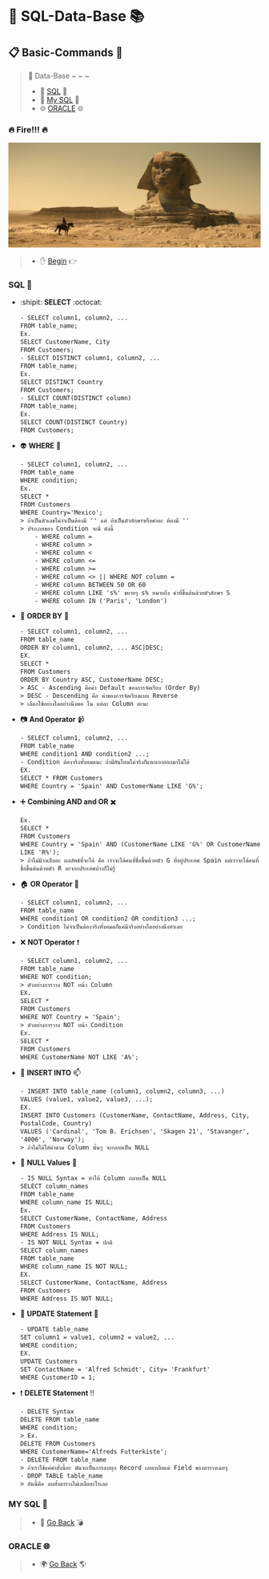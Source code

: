 # :scroll: SQL-Data-Base :books:
## :clipboard: Basic-Commands :pushpin:

> :link: Data-Base ~ ~ ~
> * :scroll: [SQL](#sql-scroll) :scroll:
> * :page_with_curl: [My SQL](#my-sql-page_with_curl) :page_with_curl:
> * :globe_with_meridians: [ORACLE](#oracle-globe_with_meridians) :globe_with_meridians:

### :fire: Fire!!! :fire:
![This is picture.](/Images/Inspiration_n_love/Napoleon.jpg "Go Go Go")

> * :hand: [Begin](#scroll-sql-data-base-books) :point_right:

### SQL :scroll:
* :shipit: **SELECT** :octocat:
    ```
    - SELECT column1, column2, ... 
    FROM table_name;
    Ex. 
    SELECT CustomerName, City 
    FROM Customers;
    - SELECT DISTINCT column1, column2, ... 
    FROM table_name;
    Ex. 
    SELECT DISTINCT Country 
    FROM Customers;
    - SELECT COUNT(DISTINCT column) 
    FROM table_name;
    Ex. 
    SELECT COUNT(DISTINCT Country) 
    FROM Customers;
    ```
* :alien: **WHERE** :milky_way:
    ```
    - SELECT column1, column2, ... 
    FROM table_name 
    WHERE condition;
    Ex. 
    SELECT * 
    FROM Customers 
    WHERE Country='Mexico';
    > ถ้าเป็นตัวเลขไม่จำเป็นต้องมี '' แต่ ถ้าเป็นตัวอักษรหรือคำอะ ต้องมี ''
    > ประเภทของ Condition จะมี ดังนี้
        - WHERE column = 
        - WHERE column >
        - WHERE column <
        - WHERE column <=
        - WHERE column >=
        - WHERE column <> || WHERE NOT column = 
        - WHERE column BETWEEN 50 OR 60
        - WHERE column LIKE 's%' ขยายๆ s% หมายถึง คำที่ขึ้นต้นด้วยตัวอักษร S
        - WHERE column IN ('Paris', 'London') 
    ```
* :page_with_curl: **ORDER BY** :scroll:
    ```
    - SELECT column1, column2, ... 
    FROM table_name 
    ORDER BY column1, column2, ... ASC|DESC;
    EX. 
    SELECT * 
    FROM Customers 
    ORDER BY Country ASC, CustomerName DESC;
    > ASC - Ascending คือค่า Default ของการจัดเรียง (Order By)
    > DESC - Descending คือ ค่าของการจัดเรียงแบบ Reverse
    > เลือกใช้อย่างใดอย่างนึงพอ ใน แต่ละ Column อะนะ
    ```
* :camera: **And Operator** :video_camera:
    ```
    - SELECT column1, column2, ... 
    FROM table_name 
    WHERE condition1 AND condition2 ...;
    - Condition ต้องจริงทั้งหมดนะ ถ้ามีอันไหนไม่จริงก็แตกเอาออกมาไม่ได้
    EX. 
    SELECT * FROM Customers
    WHERE Country = 'Spain' AND CustomerName LIKE 'G%';
    ```
* :heavy_plus_sign: **Combining AND and OR** :heavy_multiplication_x:
    ```
    Ex. 
    SELECT * 
    FROM Customers
    WHERE Country = 'Spain' AND (CustomerName LIKE 'G%' OR CustomerName LIKE 'R%');
    > ถ้าไม่มีวงเล็บอะ ผลลัพธ์ที่จะได้ คือ เราจะได้คนที่ชื่อขึ้นด้วยตัว G ที่อยู่ประเทศ Spain แต่เราจะได้คนที่ชื่อขึ้นต้นด้วยตัว R อะจากประเทศบ้างก็ไม่รู้
    ```
* :house: **OR Operator** :house_with_garden:
    ```
    - SELECT column1, column2, ... 
    FROM table_name 
    WHERE condition1 OR condition2 OR condition3 ...;
    > Condition ไม่จำเป็นต้องจริงทั้งหมดก็แค่มีจริงอย่างใดอย่างนึงทำเลย
    ```
* :x: **NOT Operator** :heavy_exclamation_mark:	
    ```
    - SELECT column1, column2, ... 
    FROM table_name 
    WHERE NOT condition;
    > ตัวอย่างการวาง NOT หน้า Column
    EX. 
    SELECT * 
    FROM Customers 
    WHERE NOT Country = 'Spain';
    > ตัวอย่างการวาง NOT หน้า Condition
    Ex. 
    SELECT * 
    FROM Customers 
    WHERE CustomerName NOT LIKE 'A%';
    ```
* :email: **INSERT INTO** :mailbox:
    ```
    - INSERT INTO table_name (column1, column2, column3, ...) 
    VALUES (value1, value2, value3, ...);
    EX. 
    INSERT INTO Customers (CustomerName, ContactName, Address, City, PostalCode, Country) 
    VALUES ('Cardinal', 'Tom B. Erichsen', 'Skagen 21', 'Stavanger', '4006', 'Norway');
    > ถ้าไม่ได้ใส่ค่าตาม Column นั้นๆ จะกลายเป็น NULL
    ```
* :thought_balloon: **NULL Values** :speech_balloon:
    ```
    - IS NULL Syntax = ทำให้ Column กลายเป็น NULL
    SELECT column_names
    FROM table_name
    WHERE column_name IS NULL;
    Ex. 
    SELECT CustomerName, ContactName, Address
    FROM Customers
    WHERE Address IS NULL;
    - IS NOT NULL Syntax = ปกติ
    SELECT column_names
    FROM table_name
    WHERE column_name IS NOT NULL;
    EX.
    SELECT CustomerName, ContactName, Address
    FROM Customers
    WHERE Address IS NOT NULL;
    ```
* :small_red_triangle: **UPDATE Statement** :small_red_triangle_down:
    ```
    - UPDATE table_name
    SET column1 = value1, column2 = value2, ...
    WHERE condition;
    EX.
    UPDATE Customers
    SET ContactName = 'Alfred Schmidt', City= 'Frankfurt'
    WHERE CustomerID = 1;
    ```
* :heavy_exclamation_mark: **DELETE Statement** :bangbang:
    ```
    - DELETE Syntax
    DELETE FROM table_name
    WHERE condition;
    > Ex.
    DELETE FROM Customers 
    WHERE CustomerName='Alfreds Futterkiste';
    - DELETE FROM table_name
    > ถ้าเราใช้แค่คำสั่งนี้อะ มันจะเป็นการลบทุก Record เลยเหลือแค่ Field ของตารางเฉยๆ
    - DROP TABLE table_name
    > อันนี้คือ ลบทั้งตารางไม่เหลืออะไรเลย
    ```
### MY SQL :page_with_curl:
> * :circus_tent: [Go Back](#scroll-sql-data-base-books) :bomb:
### ORACLE :globe_with_meridians:
> * :earth_africa: [Go Back](#scroll-sql-data-base-books) :earth_americas: